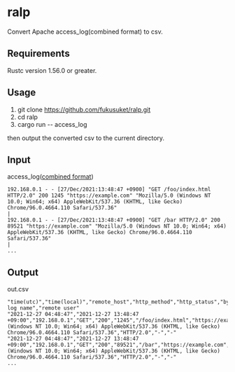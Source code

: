 # ralp
Convert Apache access_log(combined format) to csv.

## Requirements

Rustc version 1.56.0 or greater.

## Usage

1. git clone https://github.com/fukusuket/ralp.git
2. cd ralp
3. cargo run -- access_log

then output the converted csv to the current directory.

## Input
access_log([combined format](https://httpd.apache.org/docs/2.4/ja/logs.html))
```
192.168.0.1 - - [27/Dec/2021:13:48:47 +0900] "GET /foo/index.html HTTP/2.0" 200 1245 "https://example.com" "Mozilla/5.0 (Windows NT 10.0; Win64; x64) AppleWebKit/537.36 (KHTML, like Gecko) Chrome/96.0.4664.110 Safari/537.36"                                              |
192.168.0.1 - - [27/Dec/2021:13:48:47 +0900] "GET /bar HTTP/2.0" 200 89521 "https://example.com" "Mozilla/5.0 (Windows NT 10.0; Win64; x64) AppleWebKit/537.36 (KHTML, like Gecko) Chrome/96.0.4664.110 Safari/537.36"                                                                  |
...
```

## Output
out.csv
```
"time(utc)","time(local)","remote_host","http_method","http_status","bytes","request_url","referer","user_agent","http_version","remote log name","remote user"
"2021-12-27 04:48:47","2021-12-27 13:48:47 +09:00","192.168.0.1","GET","200","1245","/foo/index.html","https://example.com","Mozilla/5.0 (Windows NT 10.0; Win64; x64) AppleWebKit/537.36 (KHTML, like Gecko) Chrome/96.0.4664.110 Safari/537.36","HTTP/2.0","-","-"
"2021-12-27 04:48:47","2021-12-27 13:48:47 +09:00","192.168.0.1","GET","200","89521","/bar","https://example.com","Mozilla/5.0 (Windows NT 10.0; Win64; x64) AppleWebKit/537.36 (KHTML, like Gecko) Chrome/96.0.4664.110 Safari/537.36","HTTP/2.0","-","-"
...
```
